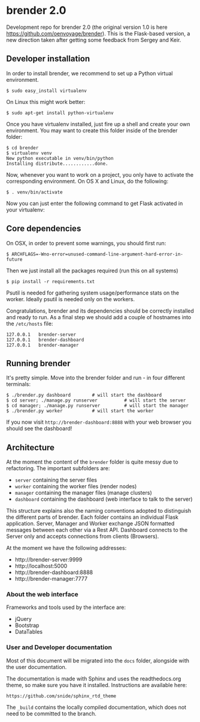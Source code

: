 # brender 2.0


Development repo for brender 2.0 (the original version 1.0 is here https://github.com/oenvoyage/brender). This is the Flask-based version, a new direction taken after getting some feedback from Sergey and Keir.

## Developer installation

In order to install brender, we recommend to set up a Python virtual environment.

```
$ sudo easy_install virtualenv
```

On Linux this might work better:

```
$ sudo apt-get install python-virtualenv
```

Once you have virtualenv installed, just fire up a shell and create your own environment. You may want to create this folder inside of the brender folder:

```
$ cd brender
$ virtualenv venv
New python executable in venv/bin/python
Installing distribute............done.
```

Now, whenever you want to work on a project, you only have to activate the corresponding environment. On OS X and Linux, do the following:

```
$ . venv/bin/activate
```

Now you can just enter the following command to get Flask activated in your virtualenv:

## Core dependencies

On OSX, in order to prevent some warnings, you should first run:

```
$ ARCHFLAGS=-Wno-error=unused-command-line-argument-hard-error-in-future
```

Then we just install all the packages required (run this on all systems)

```
$ pip install -r requirements.txt
```

Psutil is needed for gathering system usage/performance stats on the worker. Ideally psutil is needed only on the workers.

Congratulations, brender and its dependencies should be correctly installed and ready to run. As a final step we should add a couple of hostnames into the `/etc/hosts` file:

```
127.0.0.1	brender-server
127.0.0.1	brender-dashboard
127.0.0.1   brender-manager
```

## Running brender
It's pretty simple. Move into the brender folder and run - in four different terminals:

```
$ ./brender.py dashboard		# will start the dashboard
$ cd server; ./manage.py runserver  		# will start the server
$ cd manager; ./manage.py runserver  		# will start the manager
$ ./brender.py worker			# will start the worker
```

If you now visit `http://brender-dashboard:8888` with your web browser you should see the dashboard!

## Architecture
At the moment the content of the `brender` folder is quite messy due to refactoring. The important subfolders are:

* `server` containing the server files
* `worker` containing the worker files (render nodes)
* `manager` containing the manager files (manage clusters)
* `dashboard` containing the dashboard (web interface to talk to the server)

This structure explains also the naming conventions adopted to distinguish the different parts of brender.
Each folder contains an individual Flask application. Server, Manager and Worker exchange JSON formatted messages between each other via a Rest API.
Dashboard connects to the Server only and accepts connections from clients (Browsers).

At the moment we have the following addresses:

* http://brender-server:9999
* http://localhost:5000
* http://brender-dashboard:8888
* http://brender-manager:7777


### About the web interface
Frameworks and tools used by the interface are:

* jQuery
* Bootstrap
* DataTables

### User and Developer documentation
Most of this document will be migrated into the `docs` folder, alongside with the user documentation.

The documentation is made with Sphinx and uses the readthedocs.org theme, so make sure you have it installed. Instructions are available here:

`https://github.com/snide/sphinx_rtd_theme`

The `_build` contains the locally compiled documentation, which does not need to be committed to the branch.




